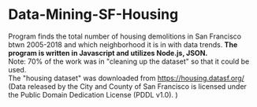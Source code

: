 # Data-Mining-SF-Housing
Program finds the total number of housing demolitions in San Francisco btwn 2005-2018 and which neighborhood it is in with data trends.
<strong>The program is written in Javascript and utilizes Node.js, JSON.</strong>
<br>
Note: 70% of the work was in "cleaning up the dataset" so that it could be used.
<br>
The "housing dataset" was downloaded from https://housing.datasf.org/ <br>
(Data released by the City and County of San Francisco is licensed under the Public Domain Dedication License (PDDL v1.0). )
